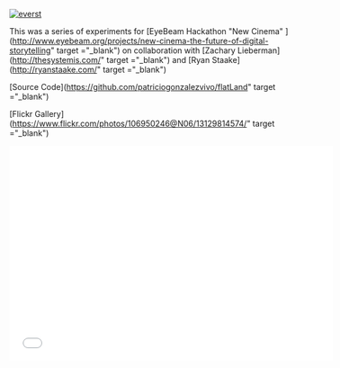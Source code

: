 [ ![everst](https://farm8.staticflickr.com/7388/12937668934_48d6b3f9be_b_d.jpg) ](https://www.flickr.com/photos/106950246@N06/12937668934/)

This was a series of experiments for [EyeBeam Hackathon "New Cinema" ](http://www.eyebeam.org/projects/new-cinema-the-future-of-digital-storytelling" target ="_blank") on collaboration with [Zachary Lieberman](http://thesystemis.com/" target ="_blank") and [Ryan Staake](http://ryanstaake.com/" target ="_blank")

[Source Code](https://github.com/patriciogonzalezvivo/flatLand" target ="_blank")

[Flickr Gallery](https://www.flickr.com/photos/106950246@N06/13129814574/" target ="_blank")

<div class="video-container">
<iframe src="//www.youtube.com/embed/xJjbo71Wje4" frameborder="0" width="575" height="382" allowfullscreen></iframe>
</div>
